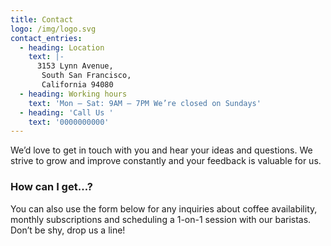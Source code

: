 ```yaml
---
title: Contact
logo: /img/logo.svg
contact_entries:
  - heading: Location
    text: |-
      3153 Lynn Avenue,
       South San Francisco,
       California 94080
  - heading: Working hours
    text: 'Mon – Sat: 9AM – 7PM We’re closed on Sundays'
  - heading: 'Call Us '
    text: '0000000000'
---
```


We’d love to get in touch with you and hear your ideas and
questions. We strive to grow and improve constantly and your feedback
is valuable for us.

<h3 class="f4 b lh-title mb2">How can I get…?</h3>

You can also use the form below for any inquiries about coffee
availability, monthly subscriptions and scheduling a 1-on-1 session
with our baristas. Don’t be shy, drop us a line!
